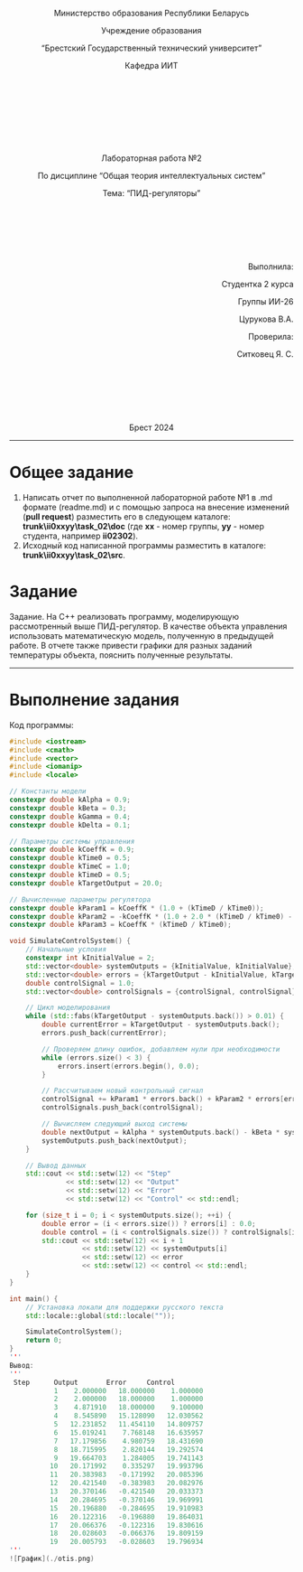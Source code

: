 <p align="center"> Министерство образования Республики Беларусь</p>
<p align="center">Учреждение образования</p>
<p align="center">“Брестский Государственный технический университет”</p>
<p align="center">Кафедра ИИТ</p>
<br><br><br><br><br><br><br>
<p align="center">Лабораторная работа №2</p>
<p align="center">По дисциплине “Общая теория интеллектуальных систем”</p>
<p align="center">Тема: “ПИД-регуляторы”</p>
<br><br><br><br><br>
<p align="right">Выполнила:</p>
<p align="right">Студентка 2 курса</p>
<p align="right">Группы ИИ-26</p>
<p align="right">Цурукова В.А.</p>
<p align="right">Проверила:</p>
<p align="right">Ситковец Я. С.</p>
<br><br><br><br><br>
<p align="center">Брест 2024</p>

<hr>

# Общее задание #
1. Написать отчет по выполненной лабораторной работе №1 в .md формате (readme.md) и с помощью запроса на внесение изменений (**pull request**) разместить его в следующем каталоге: **trunk\ii0xxyy\task_02\doc** (где **xx** - номер группы, **yy** - номер студента, например **ii02302**).
2. Исходный код написанной программы разместить в каталоге: **trunk\ii0xxyy\task_02\src**.

# Задание #
Задание. На C++ реализовать программу, моделирующую рассмотренный выше ПИД-регулятор. В качестве объекта управления использовать математическую модель, полученную в предыдущей работе. В отчете также привести графики для разных заданий температуры объекта, пояснить полученные результаты.


<hr>

# Выполнение задания #

Код программы:
```C++
#include <iostream>
#include <cmath>
#include <vector>
#include <iomanip>
#include <locale>

// Константы модели
constexpr double kAlpha = 0.9;
constexpr double kBeta = 0.3;
constexpr double kGamma = 0.4;
constexpr double kDelta = 0.1;

// Параметры системы управления
constexpr double kCoeffK = 0.9;
constexpr double kTime0 = 0.5;
constexpr double kTimeC = 1.0;
constexpr double kTimeD = 0.5;
constexpr double kTargetOutput = 20.0;

// Вычисленные параметры регулятора
constexpr double kParam1 = kCoeffK * (1.0 + (kTimeD / kTime0));
constexpr double kParam2 = -kCoeffK * (1.0 + 2.0 * (kTimeD / kTime0) - (kTime0 / kTimeC));
constexpr double kParam3 = kCoeffK * (kTimeD / kTime0);

void SimulateControlSystem() {
    // Начальные условия
    constexpr int kInitialValue = 2;
    std::vector<double> systemOutputs = {kInitialValue, kInitialValue};
    std::vector<double> errors = {kTargetOutput - kInitialValue, kTargetOutput - kInitialValue};
    double controlSignal = 1.0;
    std::vector<double> controlSignals = {controlSignal, controlSignal};

    // Цикл моделирования
    while (std::fabs(kTargetOutput - systemOutputs.back()) > 0.01) {
        double currentError = kTargetOutput - systemOutputs.back();
        errors.push_back(currentError);

        // Проверяем длину ошибок, добавляем нули при необходимости
        while (errors.size() < 3) {
            errors.insert(errors.begin(), 0.0);
        }

        // Рассчитываем новый контрольный сигнал
        controlSignal += kParam1 * errors.back() + kParam2 * errors[errors.size() - 2] + kParam3 * errors[errors.size() - 3];
        controlSignals.push_back(controlSignal);

        // Вычисляем следующий выход системы
        double nextOutput = kAlpha * systemOutputs.back() - kBeta * systemOutputs[systemOutputs.size() - 2] + kGamma * controlSignal + kDelta * std::sin(controlSignal);
        systemOutputs.push_back(nextOutput);
    }

    // Вывод данных
    std::cout << std::setw(12) << "Step"
              << std::setw(12) << "Output"
              << std::setw(12) << "Error"
              << std::setw(12) << "Control" << std::endl;

    for (size_t i = 0; i < systemOutputs.size(); ++i) {
        double error = (i < errors.size()) ? errors[i] : 0.0;
        double control = (i < controlSignals.size()) ? controlSignals[i] : 0.0;
        std::cout << std::setw(12) << i + 1
                  << std::setw(12) << systemOutputs[i]
                  << std::setw(12) << error
                  << std::setw(12) << control << std::endl;
    }
}

int main() {
    // Установка локали для поддержки русского текста
    std::locale::global(std::locale(""));

    SimulateControlSystem();
    return 0;
}
'''
Вывод:
'''
 Step      Output       Error     Control
           1    2.000000   18.000000    1.000000
           2    2.000000   18.000000    1.000000
           3    4.871910   18.000000    9.100000
           4    8.545890   15.128090   12.030562
           5   12.231852   11.454110   14.809757
           6   15.019241    7.768148   16.635957
           7   17.179856    4.980759   18.431690
           8   18.715995    2.820144   19.292574
           9   19.664703    1.284005   19.741143
          10   20.171992    0.335297   19.993796
          11   20.383983   -0.171992   20.085396
          12   20.421540   -0.383983   20.082976
          13   20.370146   -0.421540   20.033373
          14   20.284695   -0.370146   19.969991
          15   20.196880   -0.284695   19.910983
          16   20.122316   -0.196880   19.864031
          17   20.066376   -0.122316   19.830616
          18   20.028603   -0.066376   19.809159
          19   20.005793   -0.028603   19.796934
'''
![График](./otis.png)